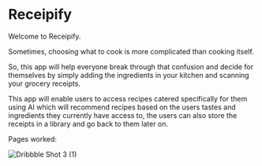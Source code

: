 # Receipify

Welcome to Receipify.

Sometimes, choosing what to cook is more complicated than cooking itself. 

So, this app will help everyone break through that confusion and decide for themselves by simply adding the ingredients in your kitchen and scanning your grocery receipts. 

This app will enable users to access recipes catered specifically for them using AI which will recommend recipes based on the users tastes and ingredients they currently have access to, the users can also store the receipts in a library and go back to them later on.

Pages worked:


![Dribbble Shot 3 (1)](https://user-images.githubusercontent.com/74372506/198338063-24ef3161-021d-431c-8581-e3bde25c98d6.jpg)

